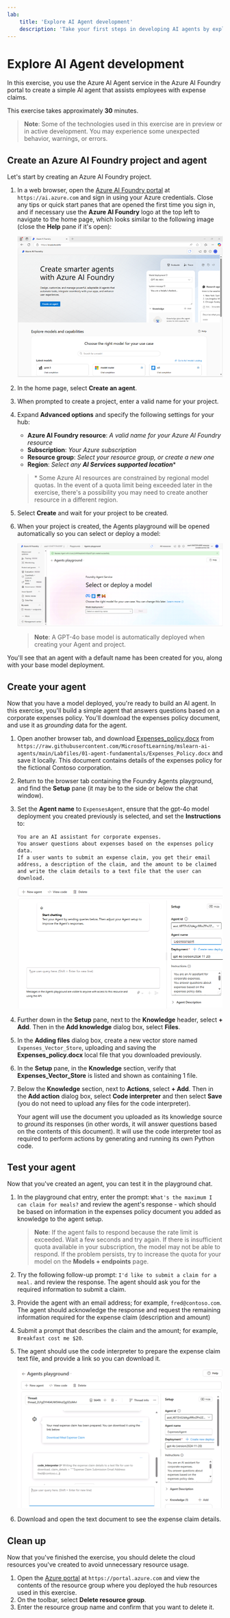 ```yaml
---
lab:
    title: 'Explore AI Agent development'
    description: 'Take your first steps in developing AI agents by exploring the Azure AI Agent service in the Azure AI Foundry portal.'
---
```


# Explore AI Agent development

In this exercise, you use the Azure AI Agent service in the Azure AI Foundry portal to create a simple AI agent that assists employees with expense claims.

This exercise takes approximately **30** minutes.

> **Note**: Some of the technologies used in this exercise are in preview or in active development. You may experience some unexpected behavior, warnings, or errors.

## Create an Azure AI Foundry project and agent

Let's start by creating an Azure AI Foundry project.

1. In a web browser, open the [Azure AI Foundry portal](https://ai.azure.com) at `https://ai.azure.com` and sign in using your Azure credentials. Close any tips or quick start panes that are opened the first time you sign in, and if necessary use the **Azure AI Foundry** logo at the top left to navigate to the home page, which looks similar to the following image (close the **Help** pane if it's open):

    ![Screenshot of Azure AI Foundry portal.](./Media/ai-foundry-home.png)

1. In the home page, select **Create an agent**.
1. When prompted to create a project, enter a valid name for your project.
1. Expand **Advanced options** and specify the following settings for your hub:
    - **Azure AI Foundry resource**: *A valid name for your Azure AI Foundry resource*
    - **Subscription**: *Your Azure subscription*
    - **Resource group**: *Select your resource group, or create a new one*
    - **Region**: *Select any **AI Services supported location***\*

    > \* Some Azure AI resources are constrained by regional model quotas. In the event of a quota limit being exceeded later in the exercise, there's a possibility you may need to create another resource in a different region.

1. Select **Create** and wait for your project to be created.
1. When your project is created, the Agents playground will be opened automatically so you can select or deploy a model:

    ![Screenshot of a Azure AI Foundry project Agents playground.](./Media/ai-foundry-agents-playground.png)

    >**Note**: A GPT-4o base model is automatically deployed when creating your Agent and project.

You'll see that an agent with a default name has been created for you, along with your base model deployment.

## Create your agent

Now that you have a model deployed, you're ready to build an AI agent. In this exercise, you'll build a simple agent that answers questions based on a corporate expenses policy. You'll download the expenses policy document, and use it as *grounding* data for the agent.

1. Open another browser tab, and download [Expenses_policy.docx](https://raw.githubusercontent.com/MicrosoftLearning/mslearn-ai-agents/main/Labfiles/01-agent-fundamentals/Expenses_Policy.docx) from `https://raw.githubusercontent.com/MicrosoftLearning/mslearn-ai-agents/main/Labfiles/01-agent-fundamentals/Expenses_Policy.docx` and save it locally. This document contains details of the expenses policy for the fictional Contoso corporation.
1. Return to the browser tab containing the Foundry Agents playground, and find the **Setup** pane (it may be to the side or below the chat window).
1. Set the **Agent name** to `ExpensesAgent`, ensure that the gpt-4o model deployment you created previously is selected, and set the **Instructions** to:

    ```prompt
   You are an AI assistant for corporate expenses.
   You answer questions about expenses based on the expenses policy data.
   If a user wants to submit an expense claim, you get their email address, a description of the claim, and the amount to be claimed and write the claim details to a text file that the user can download.
    ```

    ![Screenshot of the AI agent setup page in Azure AI Foundry portal.](./Media/ai-agent-setup.png)

1. Further down in the **Setup** pane, next to the **Knowledge** header, select **+ Add**. Then in the **Add knowledge** dialog box, select **Files**.
1. In the **Adding files** dialog box, create a new vector store named `Expenses_Vector_Store`, uploading and saving the **Expenses_policy.docx** local file that you downloaded previously.
1. In the **Setup** pane, in the **Knowledge** section, verify that **Expenses_Vector_Store** is listed and shown as containing 1 file.
1. Below the **Knowledge** section, next to **Actions**, select **+ Add**. Then in the **Add action** dialog box, select **Code interpreter** and then select **Save** (you do not need to upload any files for the code interpreter).

    Your agent will use the document you uploaded as its knowledge source to *ground* its responses (in other words, it will answer questions based on the contents of this document). It will use the code interpreter tool as required to perform actions by generating and running its own Python code.

## Test your agent

Now that you've created an agent, you can test it in the playground chat.

1. In the playground chat entry, enter the prompt: `What's the maximum I can claim for meals?` and review the agent's response - which should be based on information in the expenses policy document you added as knowledge to the agent setup.

    > **Note**: If the agent fails to respond because the rate limit is exceeded. Wait a few seconds and try again. If there is insufficient quota available in your subscription, the model may not be able to respond. If the problem persists, try to increase the quota for your model on the **Models + endpoints** page.

1. Try the following follow-up prompt: `I'd like to submit a claim for a meal.` and review the response. The agent should ask you for the required information to submit a claim.
1. Provide the agent with an email address; for example, `fred@contoso.com`. The agent should acknowledge the response and request the remaining information required for the expense claim (description and amount)
1. Submit a prompt that describes the claim and the amount; for example, `Breakfast cost me $20`.
1. The agent should use the code interpreter to prepare the expense claim text file, and provide a link so you can download it.

    ![Screenshot of the Agent Playground in Azure AI Foundry portal.](./Media/ai-agent-playground.png)

1. Download and open the text document to see the expense claim details.

## Clean up

Now that you've finished the exercise, you should delete the cloud resources you've created to avoid unnecessary resource usage.

1. Open the [Azure portal](https://portal.azure.com) at `https://portal.azure.com` and view the contents of the resource group where you deployed the hub resources used in this exercise.
1. On the toolbar, select **Delete resource group**.
1. Enter the resource group name and confirm that you want to delete it.
